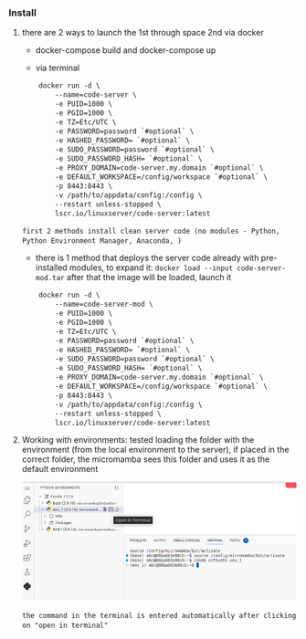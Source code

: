 ### Install
1. there are 2 ways to launch the 1st through space
    2nd via docker

    - docker-compose build and docker-compose up

    - via terminal

            
    ```
        docker run -d \
            --name=code-server \
            -e PUID=1000 \
            -e PGID=1000 \
            -e TZ=Etc/UTC \
            -e PASSWORD=password `#optional` \
            -e HASHED_PASSWORD= `#optional` \
            -e SUDO_PASSWORD=password `#optional` \
            -e SUDO_PASSWORD_HASH= `#optional` \
            -e PROXY_DOMAIN=code-server.my.domain `#optional` \
            -e DEFAULT_WORKSPACE=/config/workspace `#optional` \
            -p 8443:8443 \
            -v /path/to/appdata/config:/config \
            --restart unless-stopped \
            lscr.io/linuxserver/code-server:latest
    ```
    ```first 2 methods install clean server code (no modules - Python, Python Environment Manager, Anaconda, )```

    - there is 1 method that deploys the server code already with pre-installed modules, to expand it: 
     ```docker load --input code-server-mod.tar```
    after that the image will be loaded, launch it
    ```
        docker run -d \
            --name=code-server-mod \
            -e PUID=1000 \
            -e PGID=1000 \
            -e TZ=Etc/UTC \
            -e PASSWORD=password `#optional` \
            -e HASHED_PASSWORD= `#optional` \
            -e SUDO_PASSWORD=password `#optional` \
            -e SUDO_PASSWORD_HASH= `#optional` \
            -e PROXY_DOMAIN=code-server.my.domain `#optional` \
            -e DEFAULT_WORKSPACE=/config/workspace `#optional` \
            -p 8443:8443 \
            -v /path/to/appdata/config:/config \
            --restart unless-stopped \
            lscr.io/linuxserver/code-server:latest
    ```

2. Working with environments:
    tested loading the folder with the environment (from the local environment to the server), if placed in the correct folder, the micromamba sees this folder and uses it as the default environment

    ![1](./img/1.png)

    ```the command in the terminal is entered automatically after clicking on "open in terminal" ```